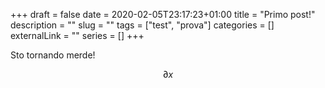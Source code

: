 +++
draft = false
date = 2020-02-05T23:17:23+01:00
title = "Primo post!"
description = ""
slug = ""
tags = ["test", "prova"]
categories = []
externalLink = ""
series = []
+++

Sto tornando merde!

$$\partial x$$
